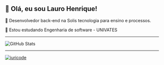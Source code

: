 ## 💜 Olá, eu sou <strong>Lauro Henrique!</strong>

🔭 Desenvolvedor back-end na Solis tecnologia para ensino e processos.

:school: Estou estudando Engenharia de software - UNIVATES

----
![GitHub Stats](https://github-readme-stats.vercel.app/api?username=lauroappelt&show_icons=true)

----
[![iuricode](https://github-readme-stats.vercel.app/api/top-langs/?username=iuricode&hide=html&layout=compact&theme=default)](https://github.com/iuricode/)
